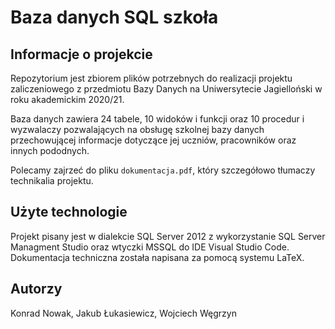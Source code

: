 # Baza danych SQL szkoła

## Informacje o projekcie

Repozytorium jest zbiorem plików potrzebnych do realizacji projektu zaliczeniowego z przedmiotu Bazy Danych na Uniwersytecie Jagielloński w roku akademickim 2020/21.

Baza danych zawiera 24 tabele, 10 widoków i funkcji oraz 10 procedur i wyzwalaczy pozwalających na obsługę szkolnej bazy danych przechowującej informacje dotyczące jej uczniów, pracowników oraz innych pododnych.

Polecamy zajrzeć do pliku `dokumentacja.pdf`, który szczegółowo tłumaczy technikalia projektu.

## Użyte technologie

Projekt pisany jest w dialekcie SQL Server 2012 z wykorzystanie SQL Server Managment Studio oraz wtyczki MSSQL do IDE Visual Studio Code. Dokumentacja techniczna została napisana za pomocą systemu LaTeX.

## Autorzy

Konrad Nowak, Jakub Łukasiewicz, Wojciech Węgrzyn
